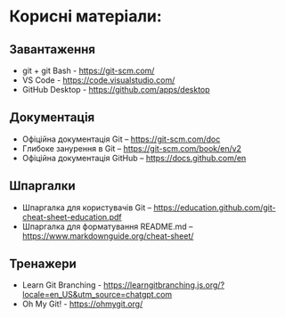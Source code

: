 # Корисні матеріали: 

## Завантаження

* git + git Bash - https://git-scm.com/
* VS Code - https://code.visualstudio.com/
* GitHub Desktop - https://github.com/apps/desktop

## Документація

* Офіційна документація Git – https://git-scm.com/doc
* Глибоке занурення в Git – https://git-scm.com/book/en/v2
* Офіційна документація GitHub – https://docs.github.com/en
  
## Шпаргалки

* Шпаргалка для користувачів Git – https://education.github.com/git-cheat-sheet-education.pdf
* Шпаргалка для форматування README.md – https://www.markdownguide.org/cheat-sheet/

## Тренажери

* Learn Git Branching - https://learngitbranching.js.org/?locale=en_US&utm_source=chatgpt.com
* Oh My Git! - https://ohmygit.org/
